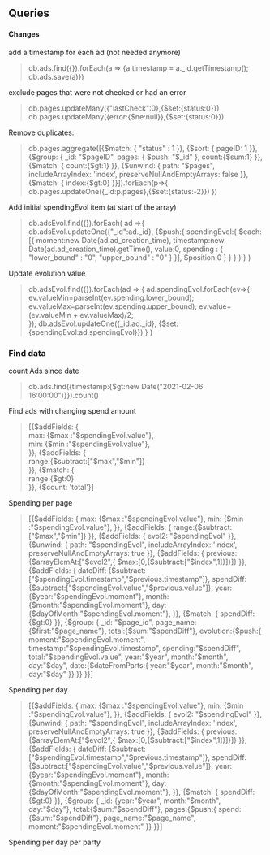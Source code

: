 ## Queries

#### Changes

add a timestamp for each ad (not needed anymore)
> db.ads.find({}).forEach(a => {a.timestamp = a._id.getTimestamp(); db.ads.save(a)})

exclude pages that were not checked or had an error  
> db.pages.updateMany({"lastCheck":0},{$set:{status:0}})
> db.pages.updateMany({error:{$ne:null}},{$set:{status:0}})

Remove duplicates:
>db.pages.aggregate([{$match: {   "status" : 1 }}, {$sort: {   pageID: 1 }}, {$group: {   _id: "$pageID",   pages: {     $push: "$_id"   },   count:{$sum:1} }}, {$match: {   count:{$gt:1} }}, {$unwind: {   path: "$pages",   includeArrayIndex: 'index',   preserveNullAndEmptyArrays: false }}, {$match: {   index:{$gt:0} }}]).forEach(p=>{ db.pages.updateOne({_id:p.pages},{$set:{status:-2}}) })

Add initial spendingEvol item (at start of the array)
> db.adsEvol.find({}).forEach( ad =>{
  	db.adsEvol.updateOne({"_id":ad._id},
  		{$push:{
  			spendingEvol:{
  				$each:[{ 
  					moment:new Date(ad.ad_creation_time),
  					timestamp:new Date(ad.ad_creation_time).getTime(),
  					value:0,
  					spending : {
  						"lower_bound" : "0",
  						"upper_bound" : "0"
  					} 
  				}],
  				$position:0
  			}
  		}
  	}
  	)
  }	
  )


Update evolution value
>  db.adsEvol.find({}).forEach(ad => {
        ad.spendingEvol.forEach(ev=>{
            ev.valueMin=parseInt(ev.spending.lower_bound);
            ev.valueMax=parseInt(ev.spending.upper_bound);
            ev.value=(ev.valueMin + ev.valueMax)/2;            
        });
        db.adsEvol.updateOne({_id:ad._id}, {$set:{spendingEvol:ad.spendingEvol}})
    }
)



### Find data

count Ads since date
> db.ads.find({timestamp:{$gt:new Date("2021-02-06 16:00:00")}}).count()


Find ads with changing spend amount
> [{$addFields: {  
>    max: {$max :"$spendingEvol.value"},  
>    min: {$min :"$spendingEvol.value"},  
>    }}, {$addFields: {  
>    range:{$subtract:["$max","$min"]}  
>  }}, {$match: {  
>    range:{$gt:0}  
>  }}, {$count: 'total'}]  

Spending per page
>  [{$addFields: {
>     max: {$max :"$spendingEvol.value"},
>     min: {$min :"$spendingEvol.value"},
>     }}, {$addFields: {
>     range:{$subtract:["$max","$min"]}
>   }}, {$addFields: {
>     evol2: "$spendingEvol"
>   }}, {$unwind: {
>     path: "$spendingEvol",
>     includeArrayIndex: 'index',
>     preserveNullAndEmptyArrays: true
>   }}, {$addFields: {
>     previous: {$arrayElemAt:["$evol2",{
>       $max:[0,{$subtract:["$index",1]}]}]}
>   }}, {$addFields: {
>     dateDiff: {$subtract:["$spendingEvol.timestamp","$previous.timestamp"]},
>     spendDiff: {$subtract:["$spendingEvol.value","$previous.value"]},
>     year:{$year:"$spendingEvol.moment"},
>     month:{$month:"$spendingEvol.moment"},
>     day:{$dayOfMonth:"$spendingEvol.moment"},
>   }}, {$match: {
>     spendDiff:{$gt:0}
>   }}, {$group: {
>     _id: "$page_id",
>     page_name:{$first:"$page_name"},
>     total:{$sum:"$spendDiff"},
>     evolution:{$push:{
>       moment:"$spendingEvol.moment",
>       timestamp:"$spendingEvol.timestamp",
>       spending:"$spendDiff",
>       total:"$spendingEvol.value",
>       year:"$year",
>       month:"$month",
>       day:"$day",
>       date:{$dateFromParts:{
>         year:"$year",
>         month:"$month",
>         day:"$day"
>       }}
>     }}
>   }}]

Spending per day
>  [{$addFields: {
     max: {$max :"$spendingEvol.value"},
     min: {$min :"$spendingEvol.value"},
   }}, {$addFields: {
     evol2: "$spendingEvol"
   }}, {$unwind: {
     path: "$spendingEvol",
     includeArrayIndex: 'index',
     preserveNullAndEmptyArrays: true
   }}, {$addFields: {
     previous: {$arrayElemAt:["$evol2",{
       $max:[0,{$subtract:["$index",1]}]}]}
   }}, {$addFields: {
     dateDiff: {$subtract:["$spendingEvol.timestamp","$previous.timestamp"]},
     spendDiff: {$subtract:["$spendingEvol.value","$previous.value"]},
     year:{$year:"$spendingEvol.moment"},
     month:{$month:"$spendingEvol.moment"},
     day:{$dayOfMonth:"$spendingEvol.moment"},
   }}, {$match: {
     spendDiff:{$gt:0}
   }}, {$group: {
     _id: {year:"$year",
       month:"$month",
       day:"$day"},
     total:{$sum:"$spendDiff"},
     pages:{$push:{
       spend:{$sum:"$spendDiff"},
       page_name:"$page_name",
       moment:"$spendingEvol.moment"
       }}
   }}]

Spending per day per party
